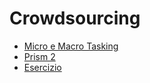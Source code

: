 # Crowdsourcing

* [Micro e Macro Tasking](crowdsourcing/crowdsourcing.md)
* [Prism 2](strumenti-per-geospatial-analysis/page-2.md)
* [Esercizio](crowdsourcing/exercises.md)
